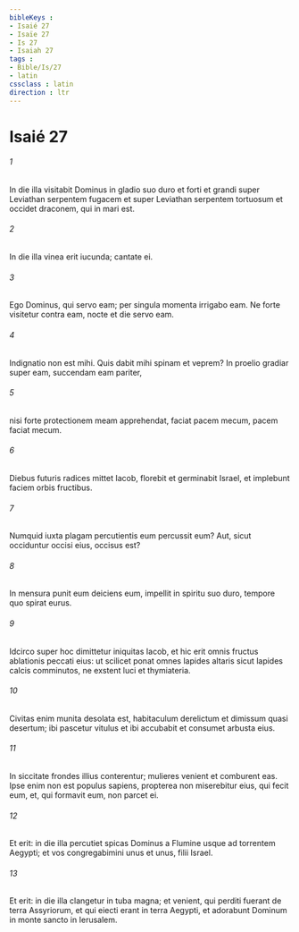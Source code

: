 ```yaml
---
bibleKeys : 
- Isaié 27
- Isaïe 27
- Is 27
- Isaiah 27
tags : 
- Bible/Is/27
- latin
cssclass : latin
direction : ltr
---
```


# Isaié 27

###### 1
In die illa visitabit Dominus in gladio suo duro et forti et grandi super Leviathan serpentem fugacem et super Leviathan serpentem tortuosum et occidet draconem, qui in mari est.
###### 2
In die illa vinea erit iucunda; cantate ei.
###### 3
Ego Dominus, qui servo eam; per singula momenta irrigabo eam. Ne forte visitetur contra eam, nocte et die servo eam.
###### 4
Indignatio non est mihi. Quis dabit mihi spinam et veprem? In proelio gradiar super eam, succendam eam pariter,
###### 5
nisi forte protectionem meam apprehendat, faciat pacem mecum, pacem faciat mecum.
###### 6
Diebus futuris radices mittet Iacob, florebit et germinabit Israel, et implebunt faciem orbis fructibus.
###### 7
Numquid iuxta plagam percutientis eum percussit eum? Aut, sicut occiduntur occisi eius, occisus est?
###### 8
In mensura punit eum deiciens eum, impellit in spiritu suo duro, tempore quo spirat eurus.
###### 9
Idcirco super hoc dimittetur iniquitas Iacob, et hic erit omnis fructus ablationis peccati eius: ut scilicet ponat omnes lapides altaris sicut lapides calcis comminutos, ne exstent luci et thymiateria.
###### 10
Civitas enim munita desolata est, habitaculum derelictum et dimissum quasi desertum; ibi pascetur vitulus et ibi accubabit et consumet arbusta eius.
###### 11
In siccitate frondes illius conterentur; mulieres venient et comburent eas. Ipse enim non est populus sapiens, propterea non miserebitur eius, qui fecit eum, et, qui formavit eum, non parcet ei.
###### 12
Et erit: in die illa percutiet spicas Dominus a Flumine usque ad torrentem Aegypti; et vos congregabimini unus et unus, filii Israel.
###### 13
Et erit: in die illa clangetur in tuba magna; et venient, qui perditi fuerant de terra Assyriorum, et qui eiecti erant in terra Aegypti, et adorabunt Dominum in monte sancto in Ierusalem.
